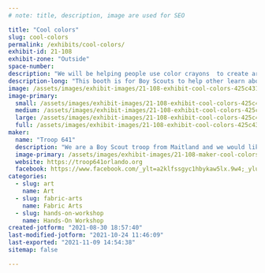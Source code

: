 ```yaml
---
# note: title, description, image are used for SEO

title: "Cool colors"
slug: cool-colors
permalink: /exhibits/cool-colors/
exhibit-id: 21-108
exhibit-zone: "Outside"
space-number:
description: "We will be helping people use color crayons  to create art by melting crayons on a canvas."
description-long: "This booth is for Boy Scouts to help other learn about making art with crayons, glue and heat. Visitors will get to make their own artwork."
image: /assets/images/exhibit-images/21-108-exhibit-cool-colors-425c4312-5e12-43ec-ab3b-1cb3088fa895-large.jpeg
image-primary: 
  small: /assets/images/exhibit-images/21-108-exhibit-cool-colors-425c4312-5e12-43ec-ab3b-1cb3088fa895-small.jpeg
  medium: /assets/images/exhibit-images/21-108-exhibit-cool-colors-425c4312-5e12-43ec-ab3b-1cb3088fa895-medium.jpeg
  large: /assets/images/exhibit-images/21-108-exhibit-cool-colors-425c4312-5e12-43ec-ab3b-1cb3088fa895-large.jpeg
  full: /assets/images/exhibit-images/21-108-exhibit-cool-colors-425c4312-5e12-43ec-ab3b-1cb3088fa895-full.jpeg
maker: 
  name: "Troop 641"
  description: "We are a Boy Scout troop from Maitland and we would like to do an exhibit. We were thinking of crayon canvas. People can melt crayons to a canvas to make art."
  image-primary: /assets/images/exhibit-images/21-108-maker-cool-colors-6cfa1ba6-a389-4ea3-968b-8664bc58ba34-medium.jpeg
  website: https://troop641orlando.org
  facebook: https://www.facebook.com/_ylt=a2klfssgyc1hbykaw5lx.9w4;_ylu=y29sbwnizjeecg9zaziednrpzandb2nvmzawxzeec2vja3ny/rv=2/re=1630392481/ro=10/ru=https%3a%2f%2f%2fgroups%2f2855712968021301/rk=2/rs=mkqaiaraqqycfpfu5zefwto79qk-
categories: 
  - slug: art
    name: Art
  - slug: fabric-arts
    name: Fabric Arts
  - slug: hands-on-workshop
    name: Hands-On Workshop
created-jotform: "2021-08-30 18:57:40"
last-modified-jotform: "2021-10-24 11:46:09"
last-exported: "2021-11-09 14:54:38"
sitemap: false

---
```


